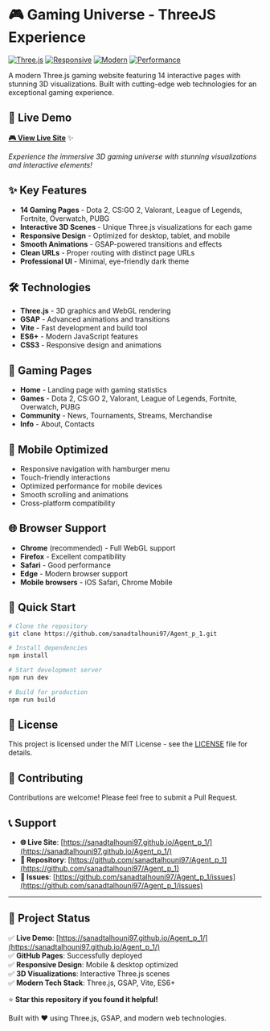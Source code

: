 # 🎮 Gaming Universe - ThreeJS Experience

[![Three.js](https://img.shields.io/badge/Three.js-3D%20Graphics-000000?style=for-the-badge&logo=three.js)](https://threejs.org/)
[![Responsive](https://img.shields.io/badge/Responsive-Design-4CAF50?style=for-the-badge)](https://developer.mozilla.org/en-US/docs/Learn/CSS/CSS_layout/Responsive_Design)
[![Modern](https://img.shields.io/badge/Modern-ES6+-FF6B6B?style=for-the-badge)](https://developer.mozilla.org/en-US/docs/Web/JavaScript)
[![Performance](https://img.shields.io/badge/Performance-Optimized-FFD700?style=for-the-badge)](https://web.dev/performance/)

A modern Three.js gaming website featuring 14 interactive pages with stunning 3D visualizations. Built with cutting-edge web technologies for an exceptional gaming experience.

## 🚀 Live Demo

**[🎮 View Live Site](https://sanadtalhouni97.github.io/Agent_p_1/)** ✨

*Experience the immersive 3D gaming universe with stunning visualizations and interactive elements!*

## ✨ Key Features

- **14 Gaming Pages** - Dota 2, CS:GO 2, Valorant, League of Legends, Fortnite, Overwatch, PUBG
- **Interactive 3D Scenes** - Unique Three.js visualizations for each game
- **Responsive Design** - Optimized for desktop, tablet, and mobile
- **Smooth Animations** - GSAP-powered transitions and effects
- **Clean URLs** - Proper routing with distinct page URLs
- **Professional UI** - Minimal, eye-friendly dark theme

## 🛠️ Technologies

- **Three.js** - 3D graphics and WebGL rendering
- **GSAP** - Advanced animations and transitions
- **Vite** - Fast development and build tool
- **ES6+** - Modern JavaScript features
- **CSS3** - Responsive design and animations

## 🎯 Gaming Pages

- **Home** - Landing page with gaming statistics
- **Games** - Dota 2, CS:GO 2, Valorant, League of Legends, Fortnite, Overwatch, PUBG
- **Community** - News, Tournaments, Streams, Merchandise
- **Info** - About, Contacts

## 📱 Mobile Optimized

- Responsive navigation with hamburger menu
- Touch-friendly interactions
- Optimized performance for mobile devices
- Smooth scrolling and animations
- Cross-platform compatibility

## 🌐 Browser Support

- **Chrome** (recommended) - Full WebGL support
- **Firefox** - Excellent compatibility
- **Safari** - Good performance
- **Edge** - Modern browser support
- **Mobile browsers** - iOS Safari, Chrome Mobile

## 🚀 Quick Start

```bash
# Clone the repository
git clone https://github.com/sanadtalhouni97/Agent_p_1.git

# Install dependencies
npm install

# Start development server
npm run dev

# Build for production
npm run build
```

## 📄 License

This project is licensed under the MIT License - see the [LICENSE](LICENSE) file for details.

## 🤝 Contributing

Contributions are welcome! Please feel free to submit a Pull Request.

## 📞 Support

- **🌐 Live Site**: [https://sanadtalhouni97.github.io/Agent_p_1/](https://sanadtalhouni97.github.io/Agent_p_1/)
- **📁 Repository**: [https://github.com/sanadtalhouni97/Agent_p_1](https://github.com/sanadtalhouni97/Agent_p_1)
- **🐛 Issues**: [https://github.com/sanadtalhouni97/Agent_p_1/issues](https://github.com/sanadtalhouni97/Agent_p_1/issues)

---

## 🎯 Project Status

✅ **Live Demo**: [https://sanadtalhouni97.github.io/Agent_p_1/](https://sanadtalhouni97.github.io/Agent_p_1/)  
✅ **GitHub Pages**: Successfully deployed  
✅ **Responsive Design**: Mobile & desktop optimized  
✅ **3D Visualizations**: Interactive Three.js scenes  
✅ **Modern Tech Stack**: Three.js, GSAP, Vite, ES6+  

⭐ **Star this repository if you found it helpful!**

Built with ❤️ using Three.js, GSAP, and modern web technologies.
